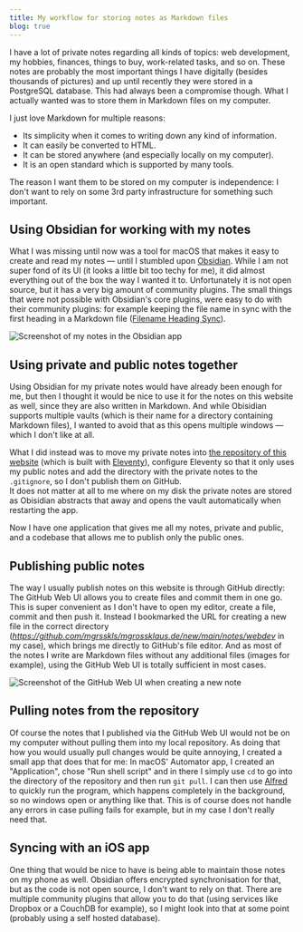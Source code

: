 ```yaml
---
title: My workflow for storing notes as Markdown files
blog: true
---
```


I have a lot of private notes regarding all kinds of topics: web development, my hobbies, finances, things to buy, work-related tasks, and so on. These notes are probably the most important things I have digitally (besides thousands of pictures) and up until recently they were stored in a PostgreSQL database. This had always been a compromise though. What I actually wanted was to store them in Markdown files on my computer.

I just love Markdown for multiple reasons:

- Its simplicity when it comes to writing down any kind of information.
- It can easily be converted to HTML.
- It can be stored anywhere (and especially locally on my computer).
- It is an open standard which is supported by many tools.

The reason I want them to be stored on my computer is independence: I don't want to rely on some 3rd party infrastructure for something such important.

## Using Obsidian for working with my notes

What I was missing until now was a tool for macOS that makes it easy to create and read my notes — until I stumbled upon [Obsidian](https://obsidian.md). While I am not super fond of its UI (it looks a little bit too techy for me), it did almost everything out of the box the way I wanted it to. Unfortunately it is not open source, but it has a very big amount of community plugins. The small things that were not possible with Obsidian's core plugins, were easy to do with their community plugins: for example keeping the file name in sync with the first heading in a Markdown file ([Filename Heading Sync](https://github.com/dvcrn/obsidian-filename-heading-sync)).

![Screenshot of my notes in the Obsidian app](/notes/2022-12-20-my-workflow-for-storing-notes-as-markdown-files/obsidian.png)

## Using private and public notes together

Using Obsidian for my private notes would have already been enough for me, but then I thought it would be nice to use it for the notes on this website as well, since they are also written in Markdown. And while Obisidian supports multiple vaults (which is their name for a directory containing Markdown files), I wanted to avoid that as this opens multiple windows — which I don't like at all.

What I did instead was to move my private notes into [the repository of this website](https://github.com/mgrsskls/mgrossklaus.de/) (which is built with [Eleventy](https://https://www.11ty.dev)), configure Eleventy so that it only uses my public notes and add the directory with the private notes to the `.gitignore`, so I don't publish them on GitHub.<br>
It does not matter at all to me where on my disk the private notes are stored as Obisidian abstracts that away and opens the vault automatically when restarting the app.

Now I have one application that gives me all my notes, private and public, and a codebase that allows me to publish only the public ones.

## Publishing public notes

The way I usually publish notes on this website is through GitHub directly: The GitHub Web UI allows you to create files and commit them in one go. This is super convenient as I don't have to open my editor, create a file, commit and then push it. Instead I bookmarked the URL for creating a new file in the correct directory (_https://github.com/mgrsskls/mgrossklaus.de/new/main/notes/webdev_ in my case), which brings me directly to GitHub's file editor. And as most of the notes I write are Markdown files without any additional files (images for example), using the GitHub Web UI is totally sufficient in most cases.

![Screenshot of the GitHub Web UI when creating a new note](/notes/2022-12-20-my-workflow-for-storing-notes-as-markdown-files/github.png)

## Pulling notes from the repository

Of course the notes that I published via the GitHub Web UI would not be on my computer without pulling them into my local repository. As doing that how you would usually pull changes would be quite annoying, I created a small app that does that for me: In macOS' Automator app, I created an "Application", chose "Run shell script" and in there I simply use `cd` to go into the directory of the repository and then run `git pull`. I can then use [Alfred](https://www.alfredapp.com) to quickly run the program, which happens completely in the background, so no windows open or anything like that.
This is of course does not handle any errors in case pulling fails for example, but in my case I don't really need that.

## Syncing with an iOS app

One thing that would be nice to have is being able to maintain those notes on my phone as well. Obsidian offers encrypted synchronisation for that, but as the code is not open source, I don't want to rely on that. There are multiple community plugins that allow you to do that (using services like Dropbox or a CouchDB for example), so I might look into that at some point (probably using a self hosted database).
